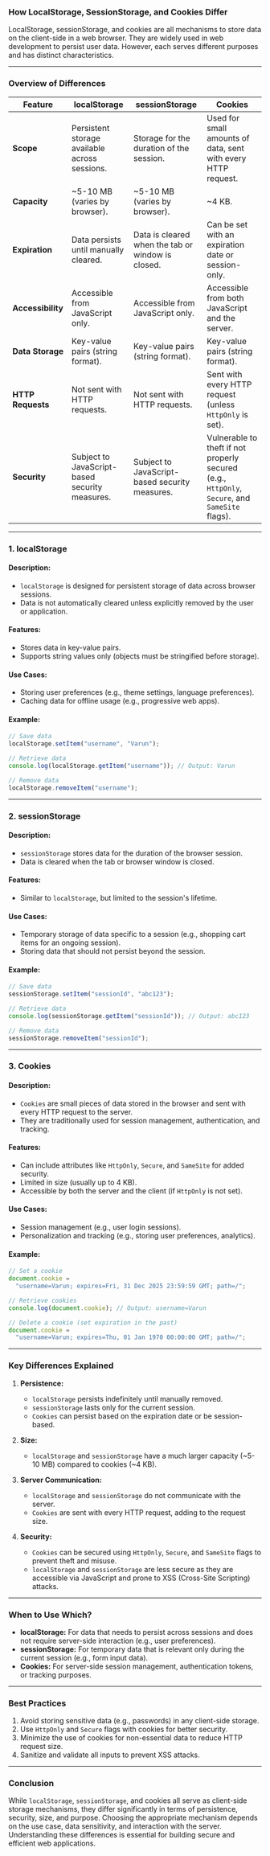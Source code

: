 ### **How LocalStorage, SessionStorage, and Cookies Differ**

LocalStorage, sessionStorage, and cookies are all mechanisms to store data on the client-side in a web browser. They are widely used in web development to persist user data. However, each serves different purposes and has distinct characteristics.

---

### **Overview of Differences**

| Feature           | **localStorage**                               | **sessionStorage**                                | **Cookies**                                                                                     |
| ----------------- | ---------------------------------------------- | ------------------------------------------------- | ----------------------------------------------------------------------------------------------- |
| **Scope**         | Persistent storage available across sessions.  | Storage for the duration of the session.          | Used for small amounts of data, sent with every HTTP request.                                   |
| **Capacity**      | ~5-10 MB (varies by browser).                  | ~5-10 MB (varies by browser).                     | ~4 KB.                                                                                          |
| **Expiration**    | Data persists until manually cleared.          | Data is cleared when the tab or window is closed. | Can be set with an expiration date or session-only.                                             |
| **Accessibility** | Accessible from JavaScript only.               | Accessible from JavaScript only.                  | Accessible from both JavaScript and the server.                                                 |
| **Data Storage**  | Key-value pairs (string format).               | Key-value pairs (string format).                  | Key-value pairs (string format).                                                                |
| **HTTP Requests** | Not sent with HTTP requests.                   | Not sent with HTTP requests.                      | Sent with every HTTP request (unless `HttpOnly` is set).                                        |
| **Security**      | Subject to JavaScript-based security measures. | Subject to JavaScript-based security measures.    | Vulnerable to theft if not properly secured (e.g., `HttpOnly`, `Secure`, and `SameSite` flags). |

---

### **1. localStorage**

#### **Description:**

- `localStorage` is designed for persistent storage of data across browser sessions.
- Data is not automatically cleared unless explicitly removed by the user or application.

#### **Features:**

- Stores data in key-value pairs.
- Supports string values only (objects must be stringified before storage).

#### **Use Cases:**

- Storing user preferences (e.g., theme settings, language preferences).
- Caching data for offline usage (e.g., progressive web apps).

#### **Example:**

```javascript
// Save data
localStorage.setItem("username", "Varun");

// Retrieve data
console.log(localStorage.getItem("username")); // Output: Varun

// Remove data
localStorage.removeItem("username");
```

---

### **2. sessionStorage**

#### **Description:**

- `sessionStorage` stores data for the duration of the browser session.
- Data is cleared when the tab or browser window is closed.

#### **Features:**

- Similar to `localStorage`, but limited to the session's lifetime.

#### **Use Cases:**

- Temporary storage of data specific to a session (e.g., shopping cart items for an ongoing session).
- Storing data that should not persist beyond the session.

#### **Example:**

```javascript
// Save data
sessionStorage.setItem("sessionId", "abc123");

// Retrieve data
console.log(sessionStorage.getItem("sessionId")); // Output: abc123

// Remove data
sessionStorage.removeItem("sessionId");
```

---

### **3. Cookies**

#### **Description:**

- `Cookies` are small pieces of data stored in the browser and sent with every HTTP request to the server.
- They are traditionally used for session management, authentication, and tracking.

#### **Features:**

- Can include attributes like `HttpOnly`, `Secure`, and `SameSite` for added security.
- Limited in size (usually up to 4 KB).
- Accessible by both the server and the client (if `HttpOnly` is not set).

#### **Use Cases:**

- Session management (e.g., user login sessions).
- Personalization and tracking (e.g., storing user preferences, analytics).

#### **Example:**

```javascript
// Set a cookie
document.cookie =
  "username=Varun; expires=Fri, 31 Dec 2025 23:59:59 GMT; path=/";

// Retrieve cookies
console.log(document.cookie); // Output: username=Varun

// Delete a cookie (set expiration in the past)
document.cookie =
  "username=Varun; expires=Thu, 01 Jan 1970 00:00:00 GMT; path=/";
```

---

### **Key Differences Explained**

1. **Persistence:**

   - `localStorage` persists indefinitely until manually removed.
   - `sessionStorage` lasts only for the current session.
   - `Cookies` can persist based on the expiration date or be session-based.

2. **Size:**

   - `localStorage` and `sessionStorage` have a much larger capacity (~5-10 MB) compared to cookies (~4 KB).

3. **Server Communication:**

   - `localStorage` and `sessionStorage` do not communicate with the server.
   - `Cookies` are sent with every HTTP request, adding to the request size.

4. **Security:**
   - `Cookies` can be secured using `HttpOnly`, `Secure`, and `SameSite` flags to prevent theft and misuse.
   - `localStorage` and `sessionStorage` are less secure as they are accessible via JavaScript and prone to XSS (Cross-Site Scripting) attacks.

---

### **When to Use Which?**

- **localStorage:** For data that needs to persist across sessions and does not require server-side interaction (e.g., user preferences).
- **sessionStorage:** For temporary data that is relevant only during the current session (e.g., form input data).
- **Cookies:** For server-side session management, authentication tokens, or tracking purposes.

---

### **Best Practices**

1. Avoid storing sensitive data (e.g., passwords) in any client-side storage.
2. Use `HttpOnly` and `Secure` flags with cookies for better security.
3. Minimize the use of cookies for non-essential data to reduce HTTP request size.
4. Sanitize and validate all inputs to prevent XSS attacks.

---

### **Conclusion**

While `localStorage`, `sessionStorage`, and cookies all serve as client-side storage mechanisms, they differ significantly in terms of persistence, security, size, and purpose. Choosing the appropriate mechanism depends on the use case, data sensitivity, and interaction with the server. Understanding these differences is essential for building secure and efficient web applications.
